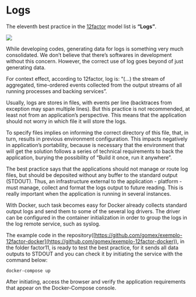 # Logs

The eleventh best practice in the [12factor](http://12factor.net) model list is **“Logs”**.

![](images/logs1.png)

While developing codes, generating data for logs is something very much consolidated. We don’t believe that there’s softwares in development without this concern. However, the correct use of log goes beyond of just generating data.

For context effect, according to 12factor, log is: “(…) the stream of aggregated, time-ordered events collected from the output streams of all running processes and backing services”.

Usually, logs are stores in files, with events per line (backtraces from exception may span multiple lines). But this practice is not recommended, at least not from an application’s perspective. This means that the application should not worry in which file it will store the logs.

To specify files implies on informing the correct directory of this file, that, in turn, results in previous environment configuration. This impacts negatively in application’s portability, because is necessary that the environment that will get the solution follows a series of technical requirements to back the application, burying the possibility of “Build it once, run it anywhere”.

The best practice says that the applications should not manage or route log files, but should be deposited without any buffer to the standard output (STDOUT). Thus, an infrastructure external to the application - platform - must manage, collect and format the logs output to future reading. This is really important when the application is running in several instances.

With Docker, such task becomes easy for Docker already collects standard output logs and send them to some of the several log drivers. The driver can be configured in the container initialization in order to group the logs in the log remote service, such as syslog.

The example code in the repository([https://github.com/gomex/exemplo-12factor-docker](https://github.com/gomex/exemplo-12factor-docker)), in the folder factor11, is ready to test the best practice, for it sends all data outputs to STDOUT and you can check it by initiating the service with the command below:

```
docker-compose up
```

After initiating, access the browser and verify the application requirements that appear on the Docker-Compose console.
